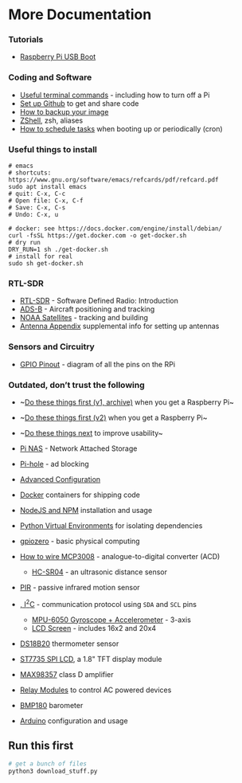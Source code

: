 # More Documentation

### Tutorials

* [Raspberry Pi USB Boot](https://raspberrystreet.com/learn/how-to-boot-raspberrypi-from-usb-ssd)

### Coding and Software

* [Useful terminal commands](./terminal_commands.md) - including how to turn off a Pi
* [Set up Github](./github_setup.md) to get and share code
* [How to backup your image](./backup.md)
* [ZShell](zsh.md), zsh, aliases
* [How to schedule tasks](./scheduling.md) when booting up or periodically (cron)
<!-- todo: crontab https://crontab.guru/#0-59/5_*_*_*_* -->

### Useful things to install

```
# emacs
# shortcuts: https://www.gnu.org/software/emacs/refcards/pdf/refcard.pdf
sudo apt install emacs
# quit: C-x, C-c
# Open file: C-x, C-f
# Save: C-x, C-s
# Undo: C-x, u

# docker: see https://docs.docker.com/engine/install/debian/
curl -fsSL https://get.docker.com -o get-docker.sh
# dry run
DRY_RUN=1 sh ./get-docker.sh
# install for real
sudo sh get-docker.sh
```

### RTL-SDR
* [RTL-SDR](./rtl-sdr/README.md) - Software Defined Radio: Introduction
* [ADS-B](./rtl-sdr/ads-b.md) - Aircraft positioning and tracking
* [NOAA Satellites](./rtl-sdr/ads-b.md) - tracking and building
* [Antenna Appendix](./rtl-sdr/antennas.md) supplemental info for setting up antennas

### Sensors and Circuitry

* [GPIO Pinout](./GPIO.md) - diagram of all the pins on the RPi


### Outdated, don&rsquo;t trust the following

* ~[Do these things first (v1, archive)](./archive/do_first_v1.md) when you get a Raspberry Pi~
* ~[Do these things first (v2)](./archives/do_first.md) when you get a Raspberry Pi~
* ~[Do these things next](./archives/do_next.md) to improve usability~
* [Pi NAS](./pi-nas.md) - Network Attached Storage
* [Pi-hole](./pi-hole.md) - ad blocking
* [Advanced Configuration](./advanced_config.md)
* [Docker](./docker.md) containers for shipping code
* [NodeJS and NPM](./node_js.md) installation and usage
* [Python Virtual Environments](./virtualenv.md) for isolating dependencies

* [gpiozero](https://github.com/herereadthis/lutra/blob/master/objectives/gpiozero) - basic physical computing
* [How to wire MCP3008](https://github.com/herereadthis/lutra/blob/master/objectives/MCP3008) - analogue-to-digital converter (ACD)
  * [HC-SR04](https://github.com/herereadthis/lutra/blob/master/objectives/hc_sr04) - an ultrasonic distance sensor
* [PIR](https://github.com/herereadthis/lutra/blob/master/objectives/PIR_motion_sensor) - passive infrared motion sensor
* [, I<sup>2</sup>C](./I2C.md) - communication protocol using `SDA` and `SCL` pins
  * [MPU-6050 Gyroscope + Accelerometer](https://github.com/herereadthis/lutra/blob/master/objectives/MPU6050_accelerometer) - 3-axis
  * [LCD Screen](https://github.com/herereadthis/lutra/blob/master/objectives/i2c_lcd) - includes 16x2 and 20x4
* [DS18B20](https://github.com/herereadthis/lutra/blob/master/objectives/DS18B20_thermometer) thermometer sensor
* [ST7735 SPI LCD](./st7735.md), a 1.8" TFT display module
* [MAX98357](./MAX98357.md) class D amplifier
* [Relay Modules](https://github.com/herereadthis/lutra/blob/master/objectives/relay) to control AC powered devices
* [BMP180](https://github.com/herereadthis/lutra/blob/master/objectives/BMP180_barometer) barometer
* [Arduino](https://github.com/herereadthis/lutra/blob/master/objectives/arduino) configuration and usage


###

## Run this first

```bash
# get a bunch of files
python3 download_stuff.py
```
